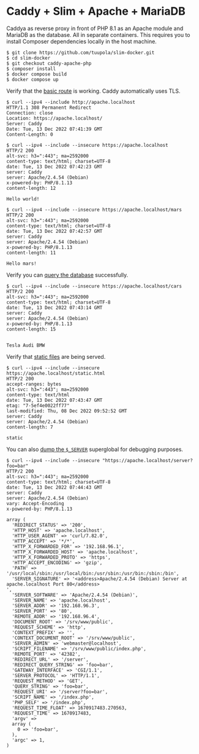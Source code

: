 # Caddy + Slim + Apache + MariaDB

Caddya as reverse proxy in front of PHP 8.1 as an Apache module and MariaDB as the database. All in separate containers. This requires you to install Composer dependencies locally in the host machine.

```
$ git clone https://github.com/tuupola/slim-docker.git
$ cd slim-docker
$ git checkout caddy-apache-php
$ composer install
$ docker compose build
$ docker compose up
```

Verify that the [basic route](https://github.com/tuupola/slim-docker/blob/apache-php/app.php#L43-L51) is working. Caddy automatically uses TLS.

```
$ curl --ipv4 --include http://apache.localhost
HTTP/1.1 308 Permanent Redirect
Connection: close
Location: https://apache.localhost/
Server: Caddy
Date: Tue, 13 Dec 2022 07:41:39 GMT
Content-Length: 0

$ curl --ipv4 --include --insecure https://apache.localhost
HTTP/2 200
alt-svc: h3=":443"; ma=2592000
content-type: text/html; charset=UTF-8
date: Tue, 13 Dec 2022 07:42:23 GMT
server: Caddy
server: Apache/2.4.54 (Debian)
x-powered-by: PHP/8.1.13
content-length: 12

Hello world!

$ curl --ipv4 --include --insecure https://apache.localhost/mars
HTTP/2 200
alt-svc: h3=":443"; ma=2592000
content-type: text/html; charset=UTF-8
date: Tue, 13 Dec 2022 07:42:57 GMT
server: Caddy
server: Apache/2.4.54 (Debian)
x-powered-by: PHP/8.1.13
content-length: 11

Hello mars!
```

Verify you can [query the database](https://github.com/tuupola/slim-docker/blob/apache-php/app.php#L26-L41) successfully.

```
$ curl --ipv4 --include --insecure https://apache.localhost/cars
HTTP/2 200
alt-svc: h3=":443"; ma=2592000
content-type: text/html; charset=UTF-8
date: Tue, 13 Dec 2022 07:43:14 GMT
server: Caddy
server: Apache/2.4.54 (Debian)
x-powered-by: PHP/8.1.13
content-length: 15


Tesla Audi BMW
```

Verify that [static files](https://github.com/tuupola/slim-docker/blob/apache-php/public/static.html) are being served.

```
$ curl --ipv4 --include --insecure https://apache.localhost/static.html
HTTP/2 200
accept-ranges: bytes
alt-svc: h3=":443"; ma=2592000
content-type: text/html
date: Tue, 13 Dec 2022 07:43:47 GMT
etag: "7-5ef4e0022ff77"
last-modified: Thu, 08 Dec 2022 09:52:52 GMT
server: Caddy
server: Apache/2.4.54 (Debian)
content-length: 7

static
```

You can also [dump the `$_SERVER`](https://github.com/tuupola/slim-docker/blob/apache-php/app.php#L17-L24) superglobal for debugging purposes.

```
$ curl --ipv4 --include --insecure "https://apache.localhost/server?foo=bar"
HTTP/2 200
alt-svc: h3=":443"; ma=2592000
content-type: text/html; charset=UTF-8
date: Tue, 13 Dec 2022 07:44:43 GMT
server: Caddy
server: Apache/2.4.54 (Debian)
vary: Accept-Encoding
x-powered-by: PHP/8.1.13

array (
  'REDIRECT_STATUS' => '200',
  'HTTP_HOST' => 'apache.localhost',
  'HTTP_USER_AGENT' => 'curl/7.82.0',
  'HTTP_ACCEPT' => '*/*',
  'HTTP_X_FORWARDED_FOR' => '192.168.96.1',
  'HTTP_X_FORWARDED_HOST' => 'apache.localhost',
  'HTTP_X_FORWARDED_PROTO' => 'https',
  'HTTP_ACCEPT_ENCODING' => 'gzip',
  'PATH' => '/usr/local/sbin:/usr/local/bin:/usr/sbin:/usr/bin:/sbin:/bin',
  'SERVER_SIGNATURE' => '<address>Apache/2.4.54 (Debian) Server at apache.localhost Port 80</address>
',
  'SERVER_SOFTWARE' => 'Apache/2.4.54 (Debian)',
  'SERVER_NAME' => 'apache.localhost',
  'SERVER_ADDR' => '192.168.96.3',
  'SERVER_PORT' => '80',
  'REMOTE_ADDR' => '192.168.96.4',
  'DOCUMENT_ROOT' => '/srv/www/public',
  'REQUEST_SCHEME' => 'http',
  'CONTEXT_PREFIX' => '',
  'CONTEXT_DOCUMENT_ROOT' => '/srv/www/public',
  'SERVER_ADMIN' => 'webmaster@localhost',
  'SCRIPT_FILENAME' => '/srv/www/public/index.php',
  'REMOTE_PORT' => '42382',
  'REDIRECT_URL' => '/server',
  'REDIRECT_QUERY_STRING' => 'foo=bar',
  'GATEWAY_INTERFACE' => 'CGI/1.1',
  'SERVER_PROTOCOL' => 'HTTP/1.1',
  'REQUEST_METHOD' => 'GET',
  'QUERY_STRING' => 'foo=bar',
  'REQUEST_URI' => '/server?foo=bar',
  'SCRIPT_NAME' => '/index.php',
  'PHP_SELF' => '/index.php',
  'REQUEST_TIME_FLOAT' => 1670917483.270563,
  'REQUEST_TIME' => 1670917483,
  'argv' =>
  array (
    0 => 'foo=bar',
  ),
  'argc' => 1,
)
```